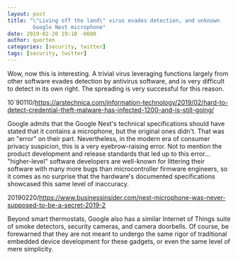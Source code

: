 ```yaml
---
layout: post
title: "\"Living off the land\" virus evades detection, and unknown
        Google Nest microphone"
date: 2019-02-20 19:10 -0600
author: quorten
categories: [security, twitter]
tags: [security, twitter]
---
```


Wow, now this is interesting.  A trivial virus leveraging functions
largely from other software evades detection by antivirus software,
and is very difficult to detect in its own right.  The spreading is
very successful for this reason.

10`90110/https://arstechnica.com/information-technology/2019/02/hard-to-detect-credential-theft-malware-has-infected-1200-and-is-still-going/

Google admits that the Google Nest's technical specifications should
have stated that it contains a microphone, but the original ones
didn't.  That was an "error" on their part.  Nevertheless, in the
modern era of consumer privacy suspicion, this is a very
eyebrow-raising error.  Not to mention the product development and
release standards that led up to this error... "higher-level" software
developers are well-known for littering their software with many more
bugs than microcontroller firmware engineers, so it comes as no
surprise that the hardware's documented specifications showcased this
same level of inaccuracy.

20190220/https://www.businessinsider.com/nest-microphone-was-never-supposed-to-be-a-secret-2019-2

Beyond smart thermostats, Google also has a similar Internet of Things
suite of smoke detectors, security cameras, and camera doorbells.  Of
course, be forewarned that they are not meant to undergo the same
rigor of traditional embedded device development for these gadgets, or
even the same level of mere simplicity.
